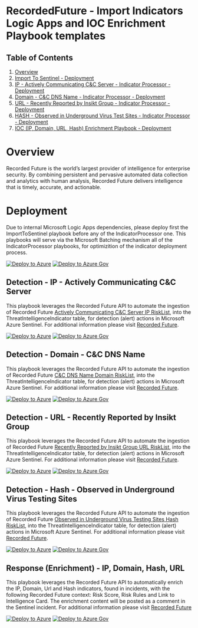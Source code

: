 # RecordedFuture - Import Indicators Logic Apps and IOC Enrichment Playbook templates

## Table of Contents

1. [Overview](#overview)
1. [Import To Sentinel - Deployment](#deployimporttosentinel)
1. [IP - Actively Communicating C&C Server - Indicator Processor - Deployment](#deployIPindicatorprocessor)
1. [Domain - C&C DNS Name - Indicator Processor - Deployment](#deployDOMAINindicatorprocessor)
1. [URL - Recently Reported by Insikt Group - Indicator Processor - Deployment](#deployURLindicatorprocessor)
1. [HASH - Observed in Underground Virus Test Sites - Indicator Processor - Deployment](#deployHASHindicatorprocessor)
1. [IOC (IP, Domain, URL, Hash) Enrichment Playbook - Deployment](#deployIOCEnrichment)

<a name="overview">

# Overview

Recorded Future is the world’s largest provider of intelligence for enterprise security. By combining persistent and pervasive automated data collection and analytics with human analysis, Recorded Future delivers intelligence that is timely, accurate, and actionable.

<a name="deployimporttosentinel">

# Deployment

Due to internal Microsoft Logic Apps dependencies, please deploy first the ImportToSentinel playbook before any of the IndicatorProcessor one. This playbooks will serve via the Microsoft Batching mechanism all of the IndicatorProcessor playbooks, for optimizition of the indicator deployment process.

[![Deploy to Azure](https://aka.ms/deploytoazurebutton)](https://portal.azure.com/#create/Microsoft.Template/uri/https%3A%2F%2Fraw.githubusercontent.com%2FAzure%2FAzure-Sentinel%2Fmaster%2FSolutions%2FRecorded%20Future%2FPlaybooks%2FRecordedFuture-ImportToSentinel.json)
[![Deploy to Azure Gov](https://aka.ms/deploytoazuregovbutton)](https://portal.azure.us/#create/Microsoft.Template/uri/https%3A%2F%2Fraw.githubusercontent.com%2FAzure%2FAzure-Sentinel%2Fmaster%2FSolutions%2FRecorded%20Future%2FPlaybooks%2FRecordedFuture-ImportToSentinel.json)

## Detection - IP - Actively Communicating C&C Server

<a name="deployIPindicatorprocessor">

This playbook leverages the Recorded Future API to automate the ingestion of Recorded Future [Actively Communicating C&C Server IP RiskList](https://support.recordedfuture.com/hc/en-us/articles/115000894448-IP-Address-Risk-Rules), into the ThreatIntelligenceIndicator table, for detection (alert) actions in Microsoft Azure Sentinel. For additional information please visit [Recorded Future](https://www.recordedfuture.com/integrations/azure/).

[![Deploy to Azure](https://aka.ms/deploytoazurebutton)](https://portal.azure.com/#create/Microsoft.Template/uri/https%3A%2F%2Fraw.githubusercontent.com%2FAzure%2FAzure-Sentinel%2Fmaster%2FSolutions%2FRecorded%20Future%2FPlaybooks%2FRecordedFuture-IP-Actively_Comm_C2_Server-IndicatorProcessor.json)
[![Deploy to Azure Gov](https://aka.ms/deploytoazuregovbutton)](https://portal.azure.us/#create/Microsoft.Template/uri/https%3A%2F%2Fraw.githubusercontent.com%2FAzure%2FAzure-Sentinel%2Fmaster%2FSolutions%2FRecorded%20Future%2FPlaybooks%2FRecordedFuture-IP-Actively_Comm_C2_Server-IndicatorProcessor.json)

## Detection - Domain - C&C DNS Name

<a name="deployDOMAINindicatorprocessor">

This playbook leverages the Recorded Future API to automate the ingestion of Recorded Future [C&C DNS Name Domain RiskList](https://support.recordedfuture.com/hc/en-us/articles/115003793388-Domain-Risk-Rules), into the ThreatIntelligenceIndicator table, for detection (alert) actions in Microsoft Azure Sentinel. For additional information please visit [Recorded Future](https://www.recordedfuture.com/integrations/azure/).

[![Deploy to Azure](https://aka.ms/deploytoazurebutton)](https://portal.azure.com/#create/Microsoft.Template/uri/https%3A%2F%2Fraw.githubusercontent.com%2FAzure%2FAzure-Sentinel%2Fmaster%2FSolutions%2FRecorded%20Future%2FPlaybooks%2FRecordedFuture-DOMAIN-C2_DNS_Name-IndicatorProcessor.json)
[![Deploy to Azure Gov](https://aka.ms/deploytoazuregovbutton)](https://portal.azure.us/#create/Microsoft.Template/uri/https%3A%2F%2Fraw.githubusercontent.com%2FAzure%2FAzure-Sentinel%2Fmaster%2FSolutions%2FRecorded%20Future%2FPlaybooks%2FRecordedFuture-DOMAIN-C2_DNS_Name-IndicatorProcessor.json)

## Detection - URL - Recently Reported by Insikt Group

<a name="deployURLindicatorprocessor">

This playbook leverages the Recorded Future API to automate the ingestion of Recorded Future [Recently Reported by Insikt Group URL RiskList](https://support.recordedfuture.com/hc/en-us/articles/115010052768-URL-Risk-Rules), into the ThreatIntelligenceIndicator table, for detection (alert) actions in Microsoft Azure Sentinel. For additional information please visit [Recorded Future](https://www.recordedfuture.com/integrations/azure/).

[![Deploy to Azure](https://aka.ms/deploytoazurebutton)](https://portal.azure.com/#create/Microsoft.Template/uri/https%3A%2F%2Fraw.githubusercontent.com%2FAzure%2FAzure-Sentinel%2Fmaster%2FSolutions%2FRecorded%20Future%2FPlaybooks%2FRecordedFuture-URL-Recent_Rep_by_Insikt_Group-IndicatorProcessor.json)
[![Deploy to Azure Gov](https://aka.ms/deploytoazuregovbutton)](https://portal.azure.us/#create/Microsoft.Template/uri/https%3A%2F%2Fraw.githubusercontent.com%2FAzure%2FAzure-Sentinel%2Fmaster%2FSolutions%2FRecorded%20Future%2FPlaybooks%2FRecordedFuture-URL-Recent_Rep_by_Insikt_Group-IndicatorProcessor.json)

## Detection - Hash - Observed in Underground Virus Testing Sites

<a name="deployHASHindicatorprocessor">

This playbook leverages the Recorded Future API to automate the ingestion of Recorded Future [Observed in Underground Virus Testing Sites Hash RiskList](https://support.recordedfuture.com/hc/en-us/articles/115000846167-Hash-Risk-Rules), into the ThreatIntelligenceIndicator table, for detection (alert) actions in Microsoft Azure Sentinel. For additional information please visit [Recorded Future](https://www.recordedfuture.com/integrations/azure/).

[![Deploy to Azure](https://aka.ms/deploytoazurebutton)](https://portal.azure.com/#create/Microsoft.Template/uri/https%3A%2F%2Fraw.githubusercontent.com%2FAzure%2FAzure-Sentinel%2Fmaster%2FSolutions%2FRecorded%20Future%2FPlaybooks%2FRecordedFuture-HASH-Observed_in_Underground_Virus_Test_Sites-IndicatorProcessor.json)
[![Deploy to Azure Gov](https://aka.ms/deploytoazuregovbutton)](https://portal.azure.us/#create/Microsoft.Template/uri/https%3A%2F%2Fraw.githubusercontent.com%2FAzure%2FAzure-Sentinel%2Fmaster%2FSolutions%2FRecorded%20Future%2FPlaybooks%2FRecordedFuture-HASH-Observed_in_Underground_Virus_Test_Sites-IndicatorProcessor.json)

## Response (Enrichment) - IP, Domain, Hash, URL

<a name="deployIOCEnrichment">

This playbook leverages the Recorded Future API to automatically enrich the IP, Domain, Url and Hash indicators, found in incidents, with the following Recorded Future context: Risk Score, Risk Rules and Link to Intelligence Card. The enrichment content will be posted as a comment in the Sentinel incident. For additional information please visit [Recorded Future](https://www.recordedfuture.com/integrations/azure/) 

[![Deploy to Azure](https://aka.ms/deploytoazurebutton)](https://portal.azure.com/#create/Microsoft.Template/uri/https%3A%2F%2Fraw.githubusercontent.com%2FAzure%2FAzure-Sentinel%2Fmaster%2FSolutions%2FRecorded%20Future%2FPlaybooks%2FRecordedFuture-IOC_Enrichment-IP_Domain_URL_Hash.json)
[![Deploy to Azure Gov](https://aka.ms/deploytoazuregovbutton)](https://portal.azure.us/#create/Microsoft.Template/uri/https%3A%2F%2Fraw.githubusercontent.com%2FAzure%2FAzure-Sentinel%2Fmaster%2FSolutions%2FRecorded%20Future%2FPlaybooks%2FRecordedFuture-IOC_Enrichment-IP_Domain_URL_Hash.json)
